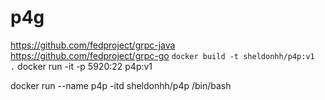 # p4g
https://github.com/fedproject/grpc-java   
https://github.com/fedproject/grpc-go
`docker build -t sheldonhh/p4p:v1  .`
docker run -it -p 5920:22 p4p:v1



docker run --name p4p -itd sheldonhh/p4p /bin/bash 
